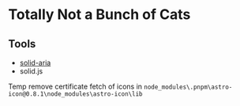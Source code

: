 # Totally Not a Bunch of Cats

## Tools

* [solid-aria](https://github.com/solidjs-community/solid-aria)
* solid.js

Temp remove certificate fetch of icons in `node_modules\.pnpm\astro-icon@0.8.1\node_modules\astro-icon\lib`
